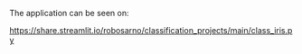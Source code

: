 The application can be seen on:

https://share.streamlit.io/robosarno/classification_projects/main/class_iris.py
